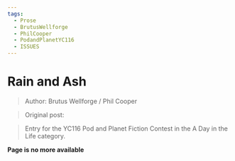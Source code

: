 ```yaml
---
tags:
  - Prose
  - BrutusWellforge
  - PhilCooper
  - PodandPlanetYC116
  - ISSUES
---
```


# Rain and Ash

> Author: Brutus Wellforge / Phil Cooper

> Original post: 

> Entry for the YC116 Pod and Planet Fiction Contest in the A Day in the Life category.

**Page is no more available**